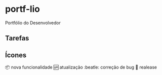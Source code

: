# portf-lio
Portfólio do Desenvolvedor

## Tarefas 

## Ícones

:package: nova funcionalidade
:up: atualização
:beatle: correção de bug
:checkered_flag: realease